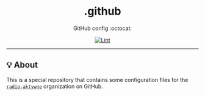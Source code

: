 <h1 align="center">.github</h1>

<div align="center">

GitHub config :octocat:

[![Lint](https://github.com/radio-aktywne/.github/actions/workflows/lint.yaml/badge.svg)](https://github.com/radio-aktywne/.github/actions/workflows/lint.yaml)

</div>

---

## 💡 About

This is a special repository that contains some configuration files for the
[`radio-aktywne`](https://github.com/radio-aktywne) organization on GitHub.
